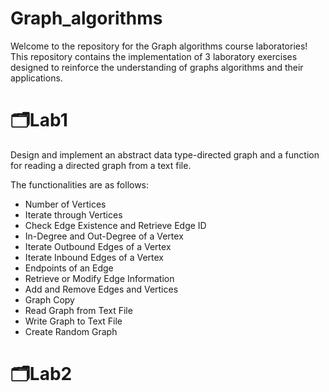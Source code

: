 # Graph_algorithms

Welcome to the repository for the Graph algorithms course laboratories! This repository contains the implementation of 3 laboratory exercises designed to reinforce the understanding of graphs algorithms and their applications.

# 🗂️Lab1
Design and implement an abstract data type-directed graph and a function for reading a directed graph from a text file.

The functionalities are as follows:
- Number of Vertices
- Iterate through Vertices
- Check Edge Existence and Retrieve Edge ID
- In-Degree and Out-Degree of a Vertex
- Iterate Outbound Edges of a Vertex
- Iterate Inbound Edges of a Vertex
- Endpoints of an Edge
- Retrieve or Modify Edge Information
- Add and Remove Edges and Vertices
- Graph Copy
- Read Graph from Text File
- Write Graph to Text File
- Create Random Graph

# 🗂️Lab2
